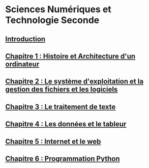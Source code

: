 # Sciences Numériques et Technologie Seconde


## [Introduction](0.0.INTRO.md)

## [Chapitre 1 : Histoire et Architecture d'un ordinateur](1.0.ARCHI.md)

## [Chapitre 2 : Le système d'exploitation et la gestion des fichiers et les logiciels](2.0.OS.md)

## [Chapitre 3 : Le traitement de texte](3.0.TEXTE.md)

## [Chapitre 4 : Les données et le tableur](4.0.DONNEES.md)

## [Chapitre 5 : Internet et le web](5.0.INTERNET.md)

## [Chapitre 6 : Programmation Python](6.0.PYTHON.md)




<!---

26 séances par an : 4 séances par thème

-->
